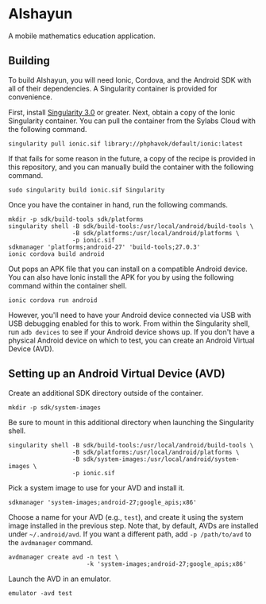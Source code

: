 # Alshayun

A mobile mathematics education application.

## Building

To build Alshayun, you will need Ionic, Cordova, and the Android SDK with all of
their dependencies. A Singularity container is provided for convenience.

First, install [Singularity
3.0](https://www.sylabs.io/guides/3.0/user-guide/installation.html) or greater.
Next, obtain a copy of the Ionic Singularity container. You can pull the
container from the Sylabs Cloud with the following command.

    singularity pull ionic.sif library://phphavok/default/ionic:latest

If that fails for some reason in the future, a copy of the recipe is provided in
this repository, and you can manually build the container with the following
command.

    sudo singularity build ionic.sif Singularity

Once you have the container in hand, run the following commands.

    mkdir -p sdk/build-tools sdk/platforms
    singularity shell -B sdk/build-tools:/usr/local/android/build-tools \
                      -B sdk/platforms:/usr/local/android/platforms \
                      -p ionic.sif
    sdkmanager 'platforms;android-27' 'build-tools;27.0.3'
    ionic cordova build android

Out pops an APK file that you can install on a compatible Android device. You
can also have Ionic install the APK for you by using the following command
within the container shell.

    ionic cordova run android

However, you'll need to have your Android device connected via USB with USB
debugging enabled for this to work. From within the Singularity shell, run `adb
devices` to see if your Android device shows up. If you don't have a physical
Android device on which to test, you can create an Android Virtual Device (AVD).

## Setting up an Android Virtual Device (AVD)

Create an additional SDK directory outside of the container.

    mkdir -p sdk/system-images

Be sure to mount in this additional directory when launching the Singularity
shell.

    singularity shell -B sdk/build-tools:/usr/local/android/build-tools \
                      -B sdk/platforms:/usr/local/android/platforms \
                      -B sdk/system-images:/usr/local/android/system-images \
                      -p ionic.sif

Pick a system image to use for your AVD and install it.

    sdkmanager 'system-images;android-27;google_apis;x86'

Choose a name for your AVD (e.g., `test`), and create it using the system image
installed in the previous step. Note that, by default, AVDs are installed under
`~/.android/avd`. If you want a different path, add `-p /path/to/avd` to the
`avdmanager` command.

    avdmanager create avd -n test \
                          -k 'system-images;android-27;google_apis;x86'

Launch the AVD in an emulator.

    emulator -avd test
